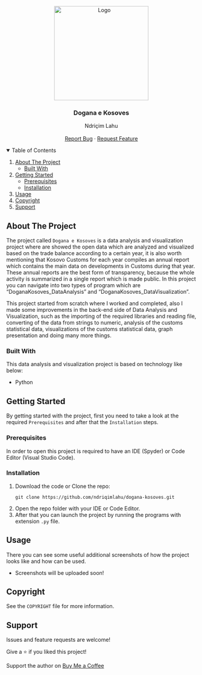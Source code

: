 <!-- PROJECT LOGO -->
<p align="center">
  <img src="https://github.com/ndriqimlahu/ndriqim-lahu-portfolio/blob/main/assets/portfolio/DoganaKosoves.png" alt="Logo" width="250" height="250">
  <h3 align="center">Dogana e Kosoves</h3>
  <p align="center">
    Ndriçim Lahu
    <br>
    <br>
    <a href="https://github.com/ndriqimlahu/dogana-kosoves/issues">Report Bug</a>
    ·
    <a href="https://github.com/ndriqimlahu/dogana-kosoves/issues">Request Feature</a>
  </p>
</p>


<!-- TABLE OF CONTENTS -->
<details open="open">
  <summary>Table of Contents</summary>
  <ol>
    <li>
      <a href="#about-the-project">About The Project</a>
      <ul>
        <li><a href="#built-with">Built With</a></li>
      </ul>
    </li>
    <li>
      <a href="#getting-started">Getting Started</a>
      <ul>
        <li><a href="#prerequisites">Prerequisites</a></li>
        <li><a href="#installation">Installation</a></li>
      </ul>
    </li>
    <li><a href="#usage">Usage</a></li>
    <li><a href="#copyright">Copyright</a></li>
    <li><a href="#support">Support</a></li>
  </ol>
</details>


<!-- ABOUT THE PROJECT -->
## About The Project

The project called `Dogana e Kosoves` is a data analysis and visualization project where are showed the open data which are analyzed and visualized based on the trade balance according to a certain year, it is also worth mentioning that Kosovo Customs for each year compiles an annual report which contains the main data on developments in Customs during that year. These annual reports are the best form of transparency, because the whole activity is summarized in a single report which is made public. In this project you can navigate into two types of program which are “DoganaKosoves_DataAnalysis” and “DoganaKosoves_DataVisualization”.

This project started from scratch where I worked and completed, also I made some improvements in the back-end side of Data Analysis and Visualization, such as the importing of the required libraries and reading file, converting of the data from strings to numeric, analysis of the customs statistical data, visualizations of the customs statistical data, graph presentation and doing many more things.


### Built With

This data analysis and visualization project is based on technology like below:

* Python


<!-- GETTING STARTED -->
## Getting Started

By getting started with the project, first you need to take a look at the required `Prerequisites` and after that the `Installation` steps.


### Prerequisites

In order to open this project is required to have an IDE (Spyder) or Code Editor (Visual Studio Code).


### Installation

1. Download the code or Clone the repo:
   ```terminal
   git clone https://github.com/ndriqimlahu/dogana-kosoves.git
   ```
2. Open the repo folder with your IDE or Code Editor.
3. After that you can launch the project by running the programs with extension `.py` file.


<!-- USAGE -->
## Usage

There you can see some useful additional screenshots of how the project looks like and how can be used.

* Screenshots will be uploaded soon!


<!-- COPYRIGHT -->
## Copyright

See the `COPYRIGHT` file for more information.


<!-- SUPPORT -->
## Support

Issues and feature requests are welcome!

Give a ⭐️ if you liked this project!

Support the author on <a href="https://www.buymeacoffee.com/ndriqimlahu">Buy Me a Coffee</a>
